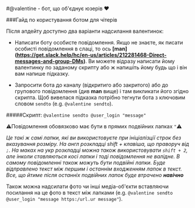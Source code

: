 #@valentine - бот, що об'єднує юзерів :heart: 

###Гайд по користування ботом для чітерів

Після апдейту доступно два варіанти надсилання валентинок:

* Написати боту особисте повідомлення. Якщо не знаєте, як писати особисті повідомлення в слаці, то ось **[man] (https://get.slack.help/hc/en-us/articles/212281468-Direct-messages-and-group-DMs)**. Ви можете відразу написати йому валентинку по заданому скрипту або ж напишіть йому будь що і він вам напише підказку.

* Запросити бота до каналу (відкритиго або закритого) або до групового повідомлення (див **man** вище) і там викликати його згідно скрипта. Щоб вивелася підказка потрібно тегнути бота з ключовим словом `sendto` (e.g. `@valentine sendto`).

#####Скрипт:
`@valentine sendto @user_login "message"`

:warning:Повідомлення обовязково має бути в прямих подвійних лапках `"`:warning:

_Це такі ж самі лапки, які ви використовуєте при ініціалізції строк без вказування розміру.
На англ розкладці shift + клавіша, що праворуч від ` ; `. На маках на укр розкладці можна також використовувати `shift + 2`, але інколи ставляються косі лапки і тоді повідомлення не валідне. В самому повідомленні також можуть бути подвійні лапки. Буде відправлено текст між першим і останнім входженням лапок в текст. Все, що йтиме після останніх подвійних лапок буде втрачено **навічно**_

Також можна надсилати фото чи інші медіа-об'єкти вставляючи посилання на це фото в текст між лапками (e.g. `@valentine sendto @user_login "message https:/url.ur message"`).
